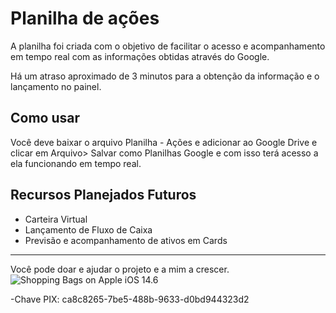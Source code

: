 # **Planilha de ações**
A planilha foi criada com o objetivo de facilitar o acesso e acompanhamento em tempo real com as informações obtidas através do Google. 

<script src="https://cdn.lordicon.com/libs/mssddfmo/lord-icon-2.1.0.js"></script>
<lord-icon
    src="https://cdn.lordicon.com/lupuorrc.json"
    trigger="loop"
    colors="primary:#121331,secondary:#08a88a"
    style="width:250px;height:250px">
</lord-icon>

Há um atraso aproximado de 3 minutos para a obtenção da informação e o lançamento no painel. 

## Como usar
Você deve baixar o arquivo Planilha - Ações e adicionar ao Google Drive e clicar em Arquivo> Salvar como Planilhas Google e com isso terá acesso a ela funcionando em tempo real. 


## Recursos Planejados Futuros

 - Carteira Virtual 
 - Lançamento de Fluxo de Caixa 
 - Previsão e acompanhamento de ativos em Cards


------

Você pode doar e ajudar o projeto e a mim a crescer. 
![Shopping Bags on Apple iOS 14.6](https://emojipedia-us.s3.dualstack.us-west-1.amazonaws.com/thumbs/120/apple/285/shopping-bags_1f6cd-fe0f.png)

-Chave PIX: ca8c8265-7be5-488b-9633-d0bd944323d2
